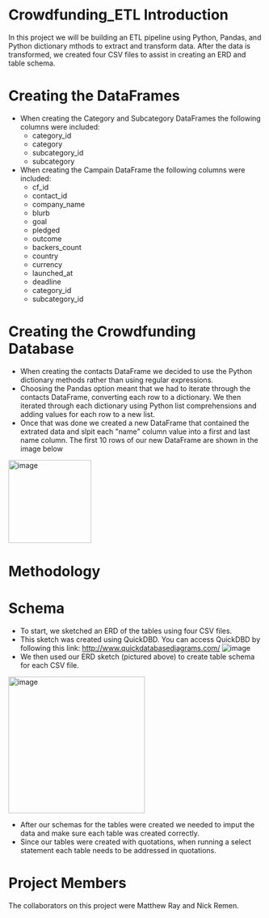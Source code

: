 # Crowdfunding_ETL Introduction
In this project we will be building an ETL pipeline using Python, Pandas, and Python dictionary mthods to extract and transform data. After the data is transformed, we created four CSV files to assist in creating an ERD and table schema.

# Creating the DataFrames
- When creating the Category and Subcategory DataFrames the following columns were included:
  - category_id
  - category
  - subcategory_id
  - subcategory
- When creating the Campain DataFrame the following columns were included:
  - cf_id
  - contact_id
  - company_name
  - blurb
  - goal
  - pledged
  - outcome
  - backers_count
  - country
  - currency
  - launched_at
  - deadline
  - category_id
  - subcategory_id    
# Creating the Crowdfunding Database
- When creating the contacts DataFrame we decided to use the Python dictionary methods rather than using regular expressions.
- Choosing the Pandas option meant that we had to iterate through the contacts DataFrame, converting each row to a dictionary. We then iterated through each dictionary using Python list comprehensions and adding values for each row to a new list.
- Once that was done we created a new DataFrame that contained the extrated data and slpit each "name" column value into a first and last name column. The first 10 rows of our new DataFrame are shown in the image below
<img width="164" alt="image" src="https://github.com/SwagmasterMatt/Crowdfunding_ETL/assets/135439652/9044bffe-5d41-4297-9d93-fd26b38e5255">
 
# Methodology

# Schema
- To start, we sketched an ERD of the tables using four CSV files.
- This sketch was created using QuickDBD. You can access QuickDBD by following this link: http://www.quickdatabasediagrams.com/
![image](https://github.com/SwagmasterMatt/Crowdfunding_ETL/assets/135439652/a976763c-4881-425f-8f2e-e8157f200963)
- We then used our ERD sketch (pictured above) to create table schema for each CSV file.
<img width="270" alt="image" src="https://github.com/SwagmasterMatt/Crowdfunding_ETL/assets/135439652/c00b32ea-d7ed-45c6-832e-26e5912ca35a">

- After our schemas for the tables were created we needed to imput the data and make sure each table was created correctly.
- Since our tables were created with quotations, when running a select statement each table needs to be addressed in quotations.

# Project Members
The collaborators on this project were Matthew Ray and Nick Remen.
